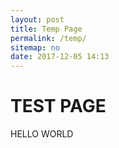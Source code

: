 ```yaml
---
layout: post
title: Temp Page
permalink: /temp/
sitemap: no
date: 2017-12-05 14:13
---
```

# TEST PAGE
HELLO WORLD
